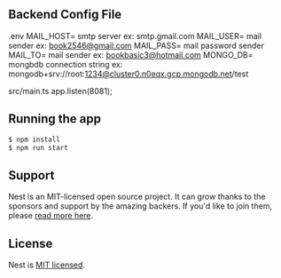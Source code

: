 ## Backend Config File
.env
MAIL_HOST= smtp server ex: smtp.gmail.com
MAIL_USER= mail sender ex: book2546@gmail.com
MAIL_PASS= mail password sender
MAIL_TO= mail sender ex: bookbasic3@hotmail.com
MONGO_DB= mongbdb connection string ex: mongodb+srv://root:1234@cluster0.n0eqx.gcp.mongodb.net/test

src/main.ts
app.listen(8081);

## Running the app

```bash
$ npm install
$ npm run start
```

## Support

Nest is an MIT-licensed open source project. It can grow thanks to the sponsors and support by the amazing backers. If you'd like to join them, please [read more here](https://docs.nestjs.com/support).

## License

Nest is [MIT licensed](LICENSE).

